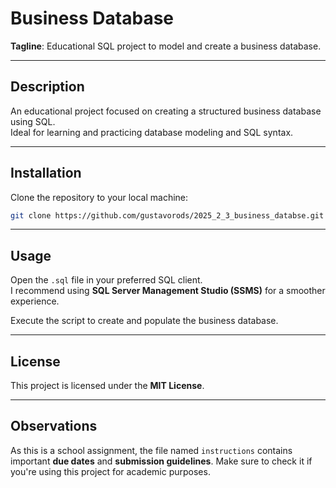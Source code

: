 # **Business Database**

**Tagline**: Educational SQL project to model and create a business database.

---

## **Description**

An educational project focused on creating a structured business database using SQL.  
Ideal for learning and practicing database modeling and SQL syntax.

---

## **Installation**

Clone the repository to your local machine:
```bash
git clone https://github.com/gustavorods/2025_2_3_business_databse.git
```

---

## **Usage**

Open the `.sql` file in your preferred SQL client.  
I recommend using **SQL Server Management Studio (SSMS)** for a smoother experience.

Execute the script to create and populate the business database.

---

## **License**

This project is licensed under the **MIT License**.

---

## **Observations**

As this is a school assignment, the file named `instructions` contains important **due dates** and **submission guidelines**. Make sure to check it if you're using this project for academic purposes.
